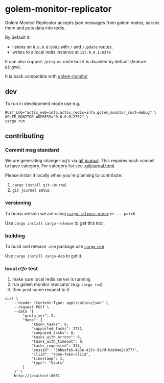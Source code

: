 # golem-monitor-replicator

Golem Monitor Replicator accepts json messages from golem nodes, parses them and puts data into redis.

By default it:
* listens on `0.0.0.0:8081` with `/` and `/update` routes.
* writes to a local redis instance at `127.0.0.1:6379`

It can also support `/ping-me` route but it is disabled by default (feature `pingme`). 

It is back compatible with [golem-monitor](https://github.com/golemfactory/golem-monitor).

## dev
To run in development mode use e.g.
```
RUST_LOG="actix_web=info,actix_redis=info,golem_monitor_rust=debug" \
GOLEM_MONITOR_ADDRESS="0.0.0.0:2732" \
cargo run
```

## contributing

### Commit msg standard
We are generating change-log's via [git journal](https://github.com/saschagrunert/git-journal).
This requires each commit to have category. For category list see [.gitjournal.toml](.gitjournal.toml).

Please install it locally when you're planning to contribute:
1. `cargo install git-journal`
1. `git journal setup`

### versioning
 
To bump version we are using [`cargo release minor`](https://github.com/sunng87/cargo-release) or `... patch`.

Use `cargo install cargo-release` to get this tool.

### building

To build and release `.deb` package use [`cargo deb`](https://github.com/mmstick/cargo-deb) 

Use `cargo install cargo-deb` to get it.

### local e2e test
1. make sure local redis server is running
1. run golem monitor replicator (e.g. `cargo run`)
1. then post some request to it
```
curl \
    --header "Content-Type: application/json" \
    --request POST \
    --data '{
        "proto_ver": 2,
        "data": {
            "known_tasks": 0,
            "supported_tasks": 2721,
            "computed_tasks": 0,
            "tasks_with_errors": 0,
            "tasks_with_timeout": 0,
            "tasks_requested": 314,
            "sessid": "5bbeefa5-423e-425c-92dd-bde94e2c9777",
            "cliid": "some-fake-cliid",
            "timestamp": 1,
            "type": "Stats"
        }
    }' \
    http://localhost:8081
```    